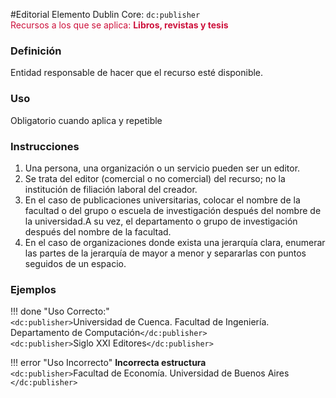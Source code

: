#Editorial
Elemento Dublin Core: `dc:publisher`  
<span style="color:#CD113B">Recursos a los que se aplica: __Libros, revistas y tesis__ </span>

### __Definición__
Entidad responsable de hacer que el recurso esté disponible.

### __Uso__
Obligatorio cuando aplica y repetible  

### __Instrucciones__  
1. Una persona, una organización o un servicio pueden ser un editor. 
2. Se trata del editor (comercial o no comercial) del recurso; no la institución de filiación laboral del creador.
3. En el caso de publicaciones universitarias, colocar el nombre de la facultad o del grupo o escuela de investigación después del nombre de la universidad.A su vez, el departamento o grupo de investigación después del nombre de la facultad.
4. En el caso de organizaciones donde exista una jerarquía clara, enumerar las partes de la jerarquía de mayor a menor y separarlas con puntos seguidos de un espacio.

### __Ejemplos__

!!! done "Uso Correcto:"  
    `<dc:publisher>`Universidad de Cuenca. Facultad de Ingeniería. Departamento de Computación`</dc:publisher>`  
    `<dc:publisher>`Siglo XXI Editores`</dc:publisher>`


!!! error "Uso Incorrecto"
    **Incorrecta estructura**   
    `<dc:publisher>`Facultad de Economía. Universidad de Buenos Aires `</dc:publisher>`   
